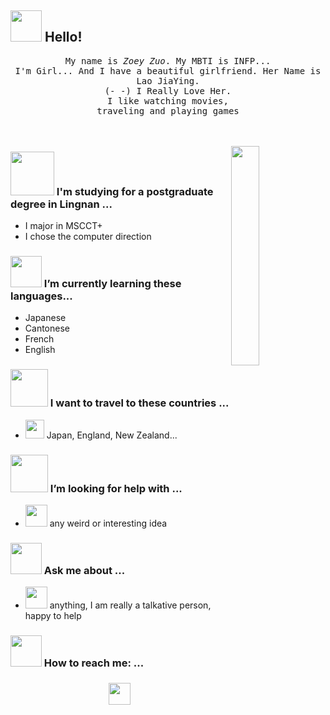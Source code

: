 ## <img src="https://raw.githubusercontent.com/alexnaiman/alexnaiman/master/resources/welcomeglitch.gif" width="50px" /> Hello!

<p align="center" >
  <samp>
    My name is <em>Zoey Zuo</em>. My MBTI is INFP... 
  <br/> I'm Girl... And I have a beautiful girlfriend. Her Name is Lao JiaYing. 
    <br/> (<em>- -</em>) I Really Love Her.
      <br/>
I like watching movies,
          <br/>
traveling and playing games
  </samp>
  <br/>
  <br/>
  <br/>
</p>

<img src="https://media.tenor.com/images/df8c44a1d20ab367fdcb21880985fd33/tenor.gif" align="right"  width="30%" alt=""/>

### <img src="https://raw.githubusercontent.com/alexnaiman/alexnaiman/master/resources/PusheenCompute.gif" width="70px" />  I'm studying for a postgraduate degree in Lingnan ...

-    I major in MSCCT+
-    I  chose the computer direction

### <img src="https://raw.githubusercontent.com/alexnaiman/alexnaiman/master/resources/Confused_Dog.gif" height="50px" /> I’m currently learning these languages...

-  Japanese
-  Cantonese
-  French
-  English

### <img src="https://raw.githubusercontent.com/alexnaiman/alexnaiman/master/resources/pug_dance.gif" width="60px" /> I want to travel to these countries ...

- <img src="https://raw.githubusercontent.com/alexnaiman/alexnaiman/master/resources/open_source.png" height="30px"  alt=""/> Japan, England, New Zealand...

### <img src="https://raw.githubusercontent.com/alexnaiman/alexnaiman/master/resources/cool_duck.gif" width="60px" /> I’m looking for help with ...

- <img src="https://raw.githubusercontent.com/alexnaiman/alexnaiman/master/resources/party_parrot.gif" height="35px"  alt=""/> any weird or interesting idea

### <img src="https://raw.githubusercontent.com/alexnaiman/alexnaiman/master/resources/question.png" width="50px" />  Ask me about ...

- <img src="https://raw.githubusercontent.com/alexnaiman/alexnaiman/master/resources/chat.gif" height="35px"  alt=""/> anything, I am really a talkative person, happy to help 

### <img src="https://raw.githubusercontent.com/alexnaiman/alexnaiman/master/resources/bongocat.gif" width="50px" /> How to reach me: ...

<p align="center">
  <a href="https://twitter.com/naiman_alex">
  <a href="https://www.instagram.com/alex.naiman.4/">
    <img src="https://raw.githubusercontent.com/alexnaiman/alexnaiman/master/resources/instagram.webp" height="35px" style="margin: 5px;"  alt=""/>
  </a>
